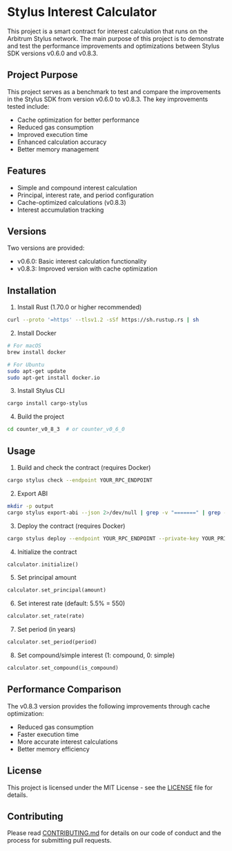 # Stylus Interest Calculator

This project is a smart contract for interest calculation that runs on the Arbitrum Stylus network. The main purpose of this project is to demonstrate and test the performance improvements and optimizations between Stylus SDK versions v0.6.0 and v0.8.3.

## Project Purpose

This project serves as a benchmark to test and compare the improvements in the Stylus SDK from version v0.6.0 to v0.8.3. The key improvements tested include:

- Cache optimization for better performance
- Reduced gas consumption
- Improved execution time
- Enhanced calculation accuracy
- Better memory management

## Features

- Simple and compound interest calculation
- Principal, interest rate, and period configuration
- Cache-optimized calculations (v0.8.3)
- Interest accumulation tracking

## Versions

Two versions are provided:

- v0.6.0: Basic interest calculation functionality
- v0.8.3: Improved version with cache optimization

## Installation

1. Install Rust (1.70.0 or higher recommended)

```bash
curl --proto '=https' --tlsv1.2 -sSf https://sh.rustup.rs | sh
```

2. Install Docker

```bash
# For macOS
brew install docker

# For Ubuntu
sudo apt-get update
sudo apt-get install docker.io
```

3. Install Stylus CLI

```bash
cargo install cargo-stylus
```

4. Build the project

```bash
cd counter_v0_8_3  # or counter_v0_6_0
```

## Usage

1. Build and check the contract (requires Docker)

```bash
cargo stylus check --endpoint YOUR_RPC_ENDPOINT
```

2. Export ABI

```bash
mkdir -p output
cargo stylus export-abi --json 2>/dev/null | grep -v "=======" | grep -v "Contract JSON ABI" | grep -v "^$" > output/abi.json
```

3. Deploy the contract (requires Docker)

```bash
cargo stylus deploy --endpoint YOUR_RPC_ENDPOINT --private-key YOUR_PRIVATE_KEY
```

4. Initialize the contract

```rust
calculator.initialize()
```

5. Set principal amount

```rust
calculator.set_principal(amount)
```

6. Set interest rate (default: 5.5% = 550)

```rust
calculator.set_rate(rate)
```

7. Set period (in years)

```rust
calculator.set_period(period)
```

8. Set compound/simple interest (1: compound, 0: simple)

```rust
calculator.set_compound(is_compound)
```

## Performance Comparison

The v0.8.3 version provides the following improvements through cache optimization:

- Reduced gas consumption
- Faster execution time
- More accurate interest calculations
- Better memory efficiency

## License

This project is licensed under the MIT License - see the [LICENSE](LICENSE) file for details.

## Contributing

Please read [CONTRIBUTING.md](CONTRIBUTING.md) for details on our code of conduct and the process for submitting pull requests.
